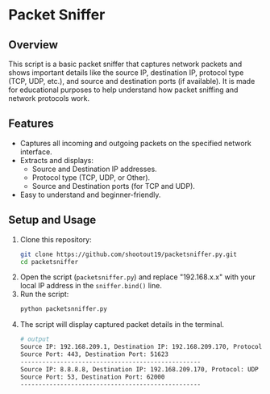 # Packet Sniffer

## **Overview**
This script is a basic packet sniffer that captures network packets and shows important details like the source IP, destination IP, protocol type (TCP, UDP, etc.), and source and destination ports (if available). It is made for educational purposes to help understand how packet sniffing and network protocols work.

## **Features**
- Captures all incoming and outgoing packets on the specified network interface.
- Extracts and displays:
  - Source and Destination IP addresses.
  - Protocol type (TCP, UDP, or Other).
  - Source and Destination ports (for TCP and UDP).
- Easy to understand and beginner-friendly.

## **Setup and Usage**
1. Clone this repository:
   ```bash
   git clone https://github.com/shootout19/packetsniffer.py.git
   cd packetsniffer
2. Open the script (`packetsniffer.py`) and replace "192.168.x.x" with your local IP address in the `sniffer.bind()` line.
3. Run the script:
   ```bash
   python packetsnniffer.py
4. The script will display captured packet details in the terminal.
   ```bash
   # output
   Source IP: 192.168.209.1, Destination IP: 192.168.209.170, Protocol: TCP
   Source Port: 443, Destination Port: 51623
   --------------------------------------------------
   Source IP: 8.8.8.8, Destination IP: 192.168.209.170, Protocol: UDP
   Source Port: 53, Destination Port: 62000
   --------------------------------------------------
